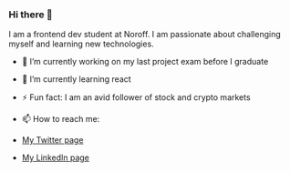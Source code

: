 ### Hi there 👋

I am a frontend dev student at Noroff. I am passionate about challenging myself and learning new technologies.

- 🔭 I’m currently working on my last project exam before I graduate
- 🌱 I’m currently learning react 
- ⚡ Fun fact: I am an avid follower of stock and crypto markets

- 📫 How to reach me:
- [My Twitter page](https://twitter.com/Iversen_DR)
- [My LinkedIn page](www.linkedin.com/in/kristoffer-iversen-a593811b5)
<!--
**KIVERSEN86/KIVERSEN86** is a ✨ _special_ ✨ repository because its `README.md` (this file) appears on your GitHub profile.

Here are some ideas to get you started:

- 🔭 I’m currently working on ...
- 🌱 I’m currently learning ...
- 👯 I’m looking to collaborate on ...
- 🤔 I’m looking for help with ...
- 💬 Ask me about ...
- 📫 How to reach me: ...
- 😄 Pronouns: ...
- ⚡ Fun fact: ...
-->

